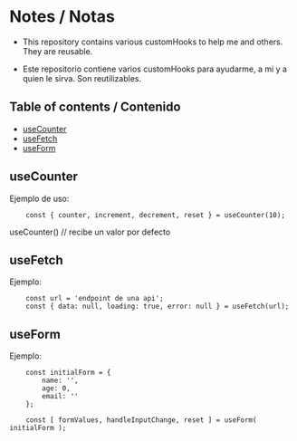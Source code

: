 # Notes / Notas

- This repository contains various customHooks to help me and others. They are reusable.

- Este repositorio contiene varios customHooks para ayudarme, a mi y a quien le sirva. Son reutilizables.



## Table of contents / Contenido

- [useCounter](#useCounter)
- [useFetch](#useFetch)
- [useForm](#useForm)

## useCounter

Ejemplo de uso:
```
    const { counter, increment, decrement, reset } = useCounter(10);
```

useCounter() // recibe un valor por defecto
## useFetch

Ejemplo:
```
    const url = 'endpoint de una api';
    const { data: null, loading: true, error: null } = useFetch(url);

```
## useForm

Ejemplo:

```
    const initialForm = {
        name: '',
        age: 0,
        email: ''
    };
    
    const [ formValues, handleInputChange, reset ] = useForm( initialForm );

```

